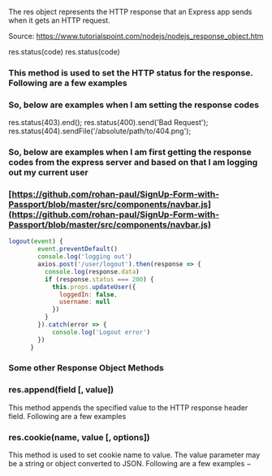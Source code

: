 The res object represents the HTTP response that an Express app sends when it gets an HTTP request.

Source: https://www.tutorialspoint.com/nodejs/nodejs_response_object.htm

res.status(code)
res.status(code)

### This method is used to set the HTTP status for the response. Following are a few examples
### So, below are examples when I am **setting** the response codes

res.status(403).end();
res.status(400).send('Bad Request');
res.status(404).sendFile('/absolute/path/to/404.png');


### So, below are examples when I am first **getting** the response codes from the express server and based on that I am logging out my current user
### [https://github.com/rohan-paul/SignUp-Form-with-Passport/blob/master/src/components/navbar.js](https://github.com/rohan-paul/SignUp-Form-with-Passport/blob/master/src/components/navbar.js)

```js
logout(event) {
        event.preventDefault()
        console.log('logging out')
        axios.post('/user/logout').then(response => {
          console.log(response.data)
          if (response.status === 200) {
            this.props.updateUser({
              loggedIn: false,
              username: null
            })
          }
        }).catch(error => {
            console.log('Logout error')
        })
      }

```

### Some other Response Object Methods

### res.append(field [, value])

This method appends the specified value to the HTTP response header field. Following are a few examples

### res.cookie(name, value [, options])

This method is used to set cookie name to value. The value parameter may be a string or object converted to JSON. Following are a few examples −